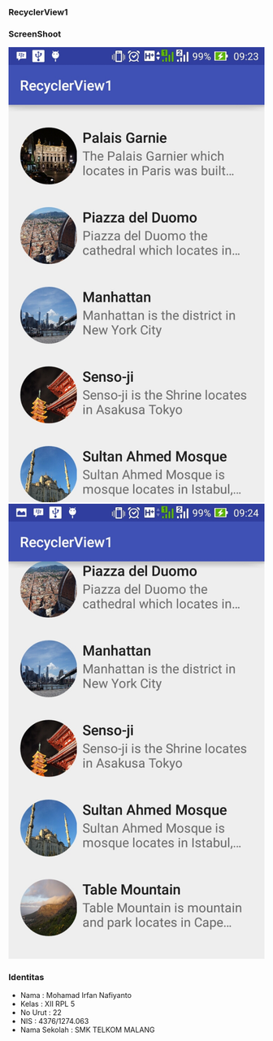 ### RecyclerView1

### ScreenShoot
![RecyclerView1](RecyclerView1_1.jpg)
![RecyclerView1](RecyclerView1_2.jpg)

### Identitas
* Nama          : Mohamad Irfan Nafiyanto
* Kelas         : XII RPL 5
* No Urut       : 22
* NIS           : 4376/1274.063
* Nama Sekolah  : SMK TELKOM MALANG
